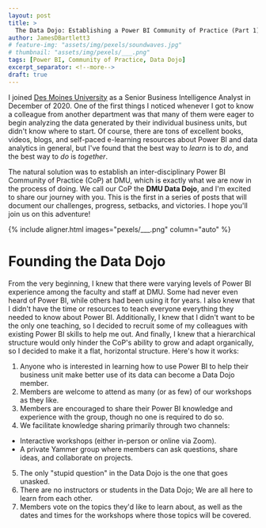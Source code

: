 ```yaml
---
layout: post
title: >
  The Data Dojo: Establishing a Power BI Community of Practice (Part 1)
author: JamesDBartlett3
# feature-img: "assets/img/pexels/soundwaves.jpg"
# thumbnail: "assets/img/pexels/___.png"
tags: [Power BI, Community of Practice, Data Dojo]
excerpt_separator: <!--more-->
draft: true
---
```




I joined [Des Moines University](https://dmu.edu) as a Senior Business Intelligence Analyst in December of 2020. One of the first things I noticed whenever I got to know a colleague from another department was that many of them were eager to begin analyzing the data generated by their individual business units, but didn't know where to start. Of course, there are tons of excellent books, videos, blogs, and self-paced e-learning resources about Power BI and data analytics in general, but I've found that the best way to *learn* is to *do*, and the best way to *do* is *together*.
<!--more--> 
The natural solution was to establish an inter-disciplinary Power BI Community of Practice (CoP) at DMU, which is exactly what we are now in the process of doing. We call our CoP the **DMU Data Dojo**, and I'm excited to share our journey with you. This is the first in a series of posts that will document our challenges, progress, setbacks, and victories. I hope you'll join us on this adventure!

{% include aligner.html images="pexels/___.png" column="auto" %}

# Founding the Data Dojo

From the very beginning, I knew that there were varying levels of Power BI experience among the faculty and staff at DMU. Some had never even heard of Power BI, while others had been using it for years. I also knew that I didn't have the time or resources to teach everyone everything they needed to know about Power BI. Additionally, I knew that I didn't want to be the only one teaching, so I decided to recruit some of my colleagues with existing Power BI skills to help me out. And finally, I knew that a hierarchical structure would only hinder the CoP's ability to grow and adapt organically, so I decided to make it a flat, horizontal structure. Here's how it works:

1. Anyone who is interested in learning how to use Power BI to help their business unit make better use of its data can become a Data Dojo member.
2. Members are welcome to attend as many (or as few) of our workshops as they like.
3. Members are encouraged to share their Power BI knowledge and experience with the group, though no one is required to do so.
4. We facilitate knowledge sharing primarily through two channels:
  * Interactive workshops (either in-person or online via Zoom).
  * A private Yammer group where members can ask questions, share ideas, and collaborate on projects.
5. The only "stupid question" in the Data Dojo is the one that goes unasked.
6. There are no instructors or students in the Data Dojo; We are all here to learn from each other.
7. Members vote on the topics they'd like to learn about, as well as the dates and times for the workshops where those topics will be covered.


